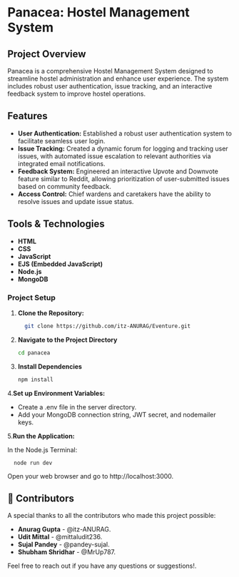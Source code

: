 # Panacea: Hostel Management System

## Project Overview

Panacea is a comprehensive Hostel Management System designed to streamline hostel administration and enhance user experience. The system includes robust user authentication, issue tracking, and an interactive feedback system to improve hostel operations.

## Features

- **User Authentication:** Established a robust user authentication system to facilitate seamless user login.
- **Issue Tracking:** Created a dynamic forum for logging and tracking user issues, with automated issue escalation to relevant authorities via integrated email notifications.
- **Feedback System:** Engineered an interactive Upvote and Downvote feature similar to Reddit, allowing prioritization of user-submitted issues based on community feedback.
- **Access Control:** Chief wardens and caretakers have the ability to resolve issues and update issue status.

## Tools & Technologies

- **HTML**
- **CSS**
- **JavaScript**
- **EJS (Embedded JavaScript)**
- **Node.js**
- **MongoDB**  

### Project Setup

1. **Clone the Repository:**

   ```bash
     git clone https://github.com/itz-ANURAG/Eventure.git

2. **Navigate to the Project Directory**

   ```bash
   cd panacea

3. **Install Dependencies**
   
   ```bash
   npm install
   
4.**Set up Environment Variables:**
  
  - Create a .env file in the server directory.
  - Add your MongoDB connection string, JWT secret, and nodemailer keys.
      
5.**Run the Application:**
  
  In the Node.js Terminal:
  
      node run dev

Open your web browser and go to http://localhost:3000.

## 🤝 Contributors

A special thanks to all the contributors who made this project possible:

- **Anurag Gupta** - @itz-ANURAG.
- **Udit Mittal** - @mittaludit236.
- **Sujal Pandey** - @pandey-sujal.
- **Shubham Shridhar** - @MrUp787.

 Feel free to reach out if you have any questions or suggestions!.

